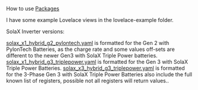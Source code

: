 How to use [Packages](https://www.home-assistant.io/docs/configuration/packages/)

I have some example Lovelace views in the lovelace-example folder.

SolaX Inverter versions:

[solax_x1_hybrid_g2_pylontech.yaml](https://github.com/wills106/homeassistant-config/blob/master/packages/solax_x1_hybrid_g2_pylontech.yaml) is formatted for the Gen 2 with PylonTech Batteries, as the charge rate and some values off-sets are different to the newer Gen3 with SolaX Triple Power batteries.
[solax_x1_hybrid_g3_triplepower.yaml](https://github.com/wills106/homeassistant-config/blob/master/packages/solax_x1_hybrid_g3_triplepower.yaml) is formatted for the Gen 3 with SolaX Triple Power Batteries.
[solax_x3_hybrid_g3_triplepower.yaml](https://github.com/wills106/homeassistant-config/blob/master/packages/solax_x3_hybrid_g3_triplepower.yaml) is formatted for the 3-Phase Gen 3 with SolaX Triple Power Batteries also include the full known list of registers, possible not all registers will return values..
